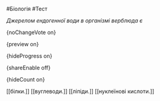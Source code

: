 #Біологія #Тест

*Джерелом ендогенної води в організмі верблюда є*

{noChangeVote on}

{preview on}

{hideProgress on}

{shareEnable off}

{hideCount on}

[[білки.]]
[[вуглеводи.]]
[[ліпіди.]]
[[нуклеїнові кислоти.]]
